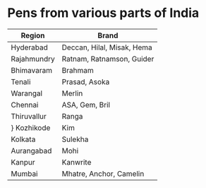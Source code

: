 # Pens from various parts of India
| Region            | Brand                                |
| ----------------- | ------------------------------------ |
| Hyderabad         | Deccan, Hilal, Misak, Hema           |
| Rajahmundry       | Ratnam, Ratnamson, Guider            |
| Bhimavaram        | Brahmam                              |
| Tenali            | Prasad, Asoka                        |
| Warangal          | Merlin                               |
| Chennai           | ASA, Gem, Bril                       |
| Thiruvallur       | Ranga                                |
} Kozhikode         | Kim                                  |
| Kolkata           | Sulekha                              |
| Aurangabad        | Mohi                                 |
| Kanpur            | Kanwrite                             |
| Mumbai            | Mhatre, Anchor, Camelin              |
